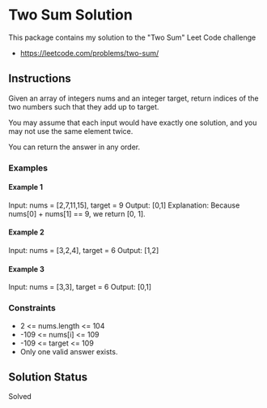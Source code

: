 # Two Sum Solution

This package contains my solution to the "Two Sum" Leet Code challenge

- <https://leetcode.com/problems/two-sum/>

## Instructions

Given an array of integers nums and an integer target, return indices of the two numbers such that they add up to target.

You may assume that each input would have exactly one solution, and you may not use the same element twice.

You can return the answer in any order.

### Examples

#### Example 1

Input: nums = [2,7,11,15], target = 9
Output: [0,1]
Explanation: Because nums[0] + nums[1] == 9, we return [0, 1].

#### Example 2

Input: nums = [3,2,4], target = 6
Output: [1,2]

#### Example 3

Input: nums = [3,3], target = 6
Output: [0,1]

### Constraints

- 2 <= nums.length <= 104
- -109 <= nums[i] <= 109
- -109 <= target <= 109
- Only one valid answer exists.

## Solution Status

Solved
